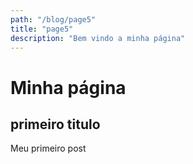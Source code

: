 ```yaml
---
path: "/blog/page5"
title: "page5"
description: "Bem vindo a minha página"
---
```


# Minha página

## primeiro titulo

Meu primeiro post

